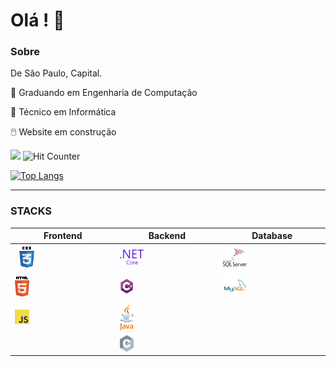 # Olá ! :vulcan_salute:

### Sobre

De São Paulo, Capital. 

:medal_sports: Graduando em Engenharia de Computação

:medal_sports: Técnico em Informática

:computer_mouse: Website em construção

![](https://komarev.com/ghpvc/?username=vitor-brs) ![Hit Counter](https://visitor-badge.laobi.icu/badge?page_id=vitor-brs.vitor-brs)

[![Top Langs](https://github-readme-stats.vercel.app/api/top-langs/?username=vitor-brs&layout=compact)](https://github.com/vitor-brs/github-readme-stats)

<hr>

### STACKS

| Frontend                 | Backend                 | Database                                   |
| ------------------------ | ----------------------- | ------------------------------------------ |
|<img src="css3.svg" style="width:25%;" /> | <img src="dot-net-core-7.svg" alt="image" style="width:25%;" /> | <img src="microsoft-sql-server-seeklogo.com.svg" alt="image" style="width:25%;" /> |
| <img src="html5.svg" alt="image" style="width:15%;" /> | <img src="c--4.svg" alt="image" style="width:15%;" /> | <img src="mysql-5.svg" alt="image" style="width:25%;" /> |
| <img src="logo-javascript.svg" alt="image" style="width:15%;" /> | <img src="java-4.svg" alt="image" style="width:15%;" /> |                                            |
|                          | <img src="c-2975.svg" alt="image" style="width:15%;" /> |                                            |
